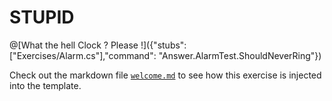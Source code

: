 # STUPID

@[What the hell Clock ? Please !]({"stubs": ["Exercises/Alarm.cs"],"command": "Answer.AlarmTest.ShouldNeverRing"})

Check out the markdown file [`welcome.md`](https://github.com/TechDotIO/csharp-template/blob/master/markdowns/welcome.md) to see how this exercise is injected into the template.